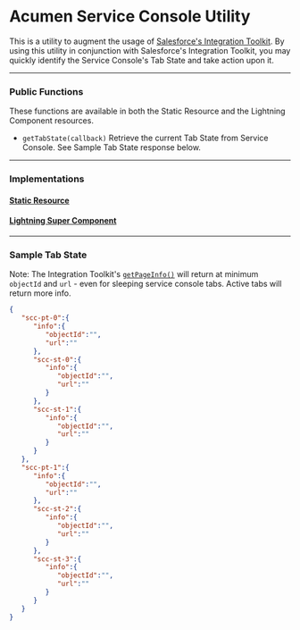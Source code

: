 # Acumen Service Console Utility

This is a utility to augment the usage of [Salesforce's Integration Toolkit](https://developer.salesforce.com/docs/atlas.en-us.api_console.meta/api_console/sforce_api_console_methods_tabs.htm). By using this utility in conjunction with Salesforce's Integration Toolkit, you may quickly identify the Service Console's Tab State and take action upon it.

---
### Public Functions
These functions are available in both the Static Resource and the Lightning Component resources.

* ```getTabState(callback)```
Retrieve the current Tab State from Service Console. See Sample Tab State response below.

---
### Implementations

#### [Static Resource](../Static_Resource/README.md)

#### [Lightning Super Component](../Lightning/README.md)

---
### Sample Tab State
Note: The Integration Toolkit's [```getPageInfo()```](https://developer.salesforce.com/docs/atlas.en-us.api_console.meta/api_console/sforce_api_console_getpageinfo.htm) will return at minimum ```objectId``` and ```url``` - even for sleeping service console tabs. Active tabs will return more info.
```json
{
   "scc-pt-0":{
      "info":{
         "objectId":"",
         "url":""
      },
      "scc-st-0":{
         "info":{
            "objectId":"",
            "url":""
         }
      },
      "scc-st-1":{
         "info":{
            "objectId":"",
            "url":""
         }
      }
   },
   "scc-pt-1":{
      "info":{
         "objectId":"",
         "url":""
      },
      "scc-st-2":{
         "info":{
            "objectId":"",
            "url":""
         }
      },
      "scc-st-3":{
         "info":{
            "objectId":"",
            "url":""
         }
      }
   }
}
```
